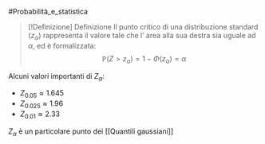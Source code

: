 #Probabilità_e_statistica 

>[!Definizione]  Definizione
>Il punto critico di una distribuzione standard ($z_{\alpha}$) rappresenta il valore tale che l’ area alla sua destra sia uguale ad $\alpha$, ed è formalizzata:
>$$\mathbb{P}(Z>z_{\alpha})=1-\Phi(z_{\alpha})=\alpha$$

Alcuni valori importanti di $Z_{\alpha}$:
- $Z_{0.05}\approx 1.645$
- $Z_{0.025}\approx 1.96$
- $Z_{0.01}\approx 2.33$

$Z_{\alpha}$ è un particolare punto dei [[Quantili gaussiani]]
